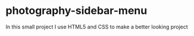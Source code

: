 # photography-sidebar-menu
In this small project I use HTML5 and CSS to make a better looking project
